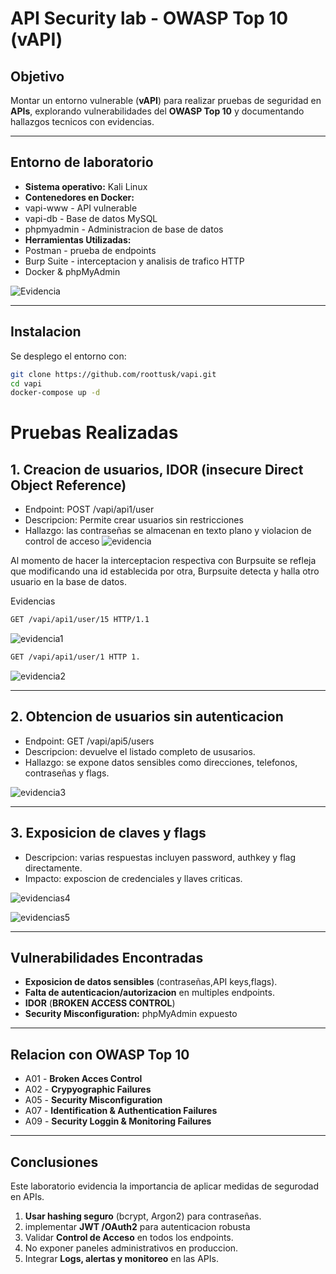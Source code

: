 # API Security lab - OWASP Top 10 (vAPI)

## Objetivo 
Montar un entorno vulnerable (**vAPI**) para realizar pruebas de seguridad en **APIs**, explorando vulnerabilidades del **OWASP Top 10** y documentando hallazgos tecnicos con evidencias.

---
## Entorno de laboratorio
- **Sistema operativo:** Kali Linux
- **Contenedores en Docker:** 
- vapi-www - API vulnerable
- vapi-db - Base de datos MySQL 
- phpmyadmin - Administracion de base de datos
- **Herramientas Utilizadas:**
- Postman - prueba de endpoints
- Burp Suite - interceptacion y analisis de trafico HTTP 
- Docker & phpMyAdmin

![Evidencia](screenshot/Dock.png)

---

## Instalacion 
Se desplego el entorno con: 
```bash
git clone https://github.com/roottusk/vapi.git
cd vapi
docker-compose up -d
```
# Pruebas Realizadas 

## 1. Creacion de  usuarios, IDOR (insecure Direct Object Reference) 
- Endpoint: POST /vapi/api1/user
- Descripcion: Permite crear usuarios sin restricciones 
- Hallazgo: las contraseñas se almacenan en texto plano y violacion de control de acceso
![evidencia](screenshot/postman.png)

Al momento de hacer la interceptacion respectiva con Burpsuite se refleja que  modificando una id establecida por otra, Burpsuite detecta y halla otro usuario en la base de datos.

Evidencias


```bash
GET /vapi/api1/user/15 HTTP/1.1
```
![evidencia1](screenshot/burpost.png)

```bash
GET /vapi/api1/user/1 HTTP 1.
```
![evidencia2](screenshot/burpost1.png)

---

## 2. Obtencion de usuarios sin autenticacion 
- Endpoint: GET /vapi/api5/users 
- Descripcion: devuelve el listado completo de ususarios. 
- Hallazgo: se expone datos sensibles como direcciones, telefonos, contraseñas y flags.

![evidencia3](screenshot/burpsuite6.png)

---

## 3. Exposicion de claves y flags

- Descripcion: varias respuestas incluyen password, authkey y flag directamente.
- Impacto: exposcion de credenciales y llaves criticas.  

![evidencias4](screenshot/burppost7.png)


![evidencias5](screenshot/burpost8.png)

----
## Vulnerabilidades Encontradas
- **Exposicion de datos sensibles** (contraseñas,API keys,flags).
- **Falta de autenticacion/autorizacion** en multiples endpoints. 
- **IDOR** (**BROKEN ACCESS CONTROL**)
- **Security Misconfiguration:** phpMyAdmin expuesto

---


## Relacion con OWASP Top 10 
- A01 - **Broken Acces Control**
- A02 - **Crypyographic Failures**
- A05 - **Security Misconfiguration** 
- A07 - **Identification & Authentication Failures**
- A09 - **Security Loggin & Monitoring Failures**
---


## Conclusiones 
Este laboratorio evidencia la importancia de aplicar medidas de segurodad en APIs. 

1. **Usar hashing seguro** (bcrypt, Argon2) para contraseñas.
2. implementar **JWT /OAuth2** para autenticacion robusta 
3. Validar **Control de Acceso** en todos los endpoints.
4. No exponer paneles administrativos en produccion.
5. Integrar **Logs, alertas y monitoreo** en las APIs.